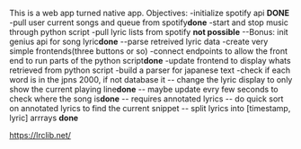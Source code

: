 This is a web app turned native app.
Objectives:
-initialize spotify api **DONE**
-pull user current songs and queue from spotify**done**
-start and stop music through python script
-pull lyric lists from spotify **not possible**
--Bonus: init genius api for song lyric**done**
--parse retreived lyric data
-create very simple frontends(three buttons or so)
-connect endpoints to allow the front end to run parts of the python script**done**
-update frontend to display whats retrieved from python script
-build a parser for japanese text
-check if each word is in the jpns 2000, if not database it
-- change the lyric display to only show the current playing line**done**
-- maybe update evry few seconds to check where the song is**done**
-- requires annotated lyrics
-- do quick sort on annotated lyrics to find the current snippet
-- split lyrics into [timestamp, lyric] arrrays **done**

<!-- npm start -->

https://lrclib.net/
